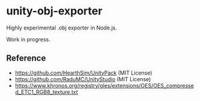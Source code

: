 # unity-obj-exporter

Highly experimental .obj exporter in Node.js.

Work in progress.

## Reference

* https://github.com/HearthSim/UnityPack (MIT License)
* https://github.com/RaduMC/UnityStudio (MIT License)
* https://www.khronos.org/registry/gles/extensions/OES/OES_compressed_ETC1_RGB8_texture.txt
